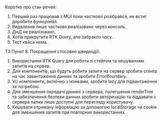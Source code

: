 Коротко про стан речей:

1. Перший раз працював з MUI поки частково розібрався, не встиг доробити функціонал.
2. Видалення лише частково реалізовано через консоль.
3. ДнД не реалізовано.
4. Хотів прикрутити RTK Query, але забракло часу.
5. Тест кейса нема.

ТЗ Пункт 8. Покращення стосовно швидкодії:
1. Використання RTK Query для роботи зі стейтом та кешуванням запитів на сервер.
2. Для компонентів, що будуть робити запити на сервер зробити спінер на час завантаження данних та зробити ErrorBoundary.
3. Усі компоненти, включно з іконками, зробити lazy для підвантаження за потребою.
4. Для зменшення передачі данних з сервера, полегшення renderTree та забезпечення безпеки данних зробити авторизацію та віддавати з сервера папки лише доступні для перегляду користувачу.
5. Кешувати отриману інформацію за допомогою localStorage чи cookie для зменшення запитів при повторних використаннях.




